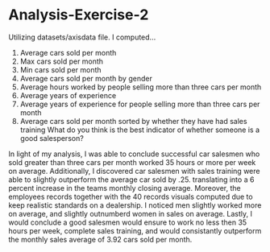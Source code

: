 # Analysis-Exercise-2


Utilizing datasets/axisdata file.
I computed...

1. Average cars sold per month
2. Max cars sold per month
3. Min cars sold per month
4. Average cars sold per month by gender
5. Average hours worked by people selling more than
three cars per month
6. Average years of experience
7. Average years of experience for people selling more
than three cars per month
8. Average cars sold per month sorted by whether they
have had sales training
What do you think is the best indicator of whether someone is a good
salesperson?

In light of my analysis, I was able to conclude successful car salesmen who sold greater than three cars per month worked 35 hours or more per week on average. Additionally, I discovered car salesmen with sales training were able to slightly outperform the average car sold  by .25. translating into a 6 percent increase in the teams monthly closing average. Moreover, the employees records together with the 40 records visuals computed due to keep realistic standards on a dealership. I noticed men slightly worked more on average, and slightly outnumberd women in sales on average. Lastly, I would conclude a good salesmen would ensure to work no less then 35 hours per week, complete sales training, and would consistantly outperform the monthly sales average of 3.92 cars sold per month.
